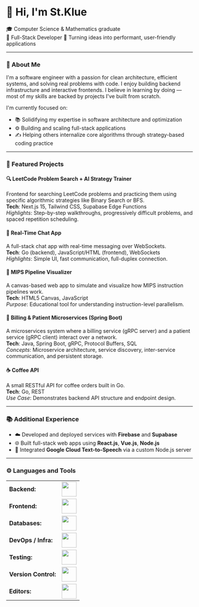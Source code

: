 # 👋 Hi, I'm St.Klue

🎓 Computer Science & Mathematics graduate  
🔧 Full-Stack Developer 
🚀 Turning ideas into performant, user-friendly applications  

---

### 🧠 About Me

I'm a software engineer with a passion for clean architecture, efficient systems, and solving real problems with code. I enjoy building backend infrastructure and interactive frontends. I believe in learning by doing — most of my skills are backed by projects I've built from scratch.

I'm currently focused on:

- 📚 Solidifying my expertise in software architecture and optimization
- ⚙️ Building and scaling full-stack applications
- ✍️ Helping others internalize core algorithms through strategy-based coding practice

---

### 🔨 Featured Projects

#### 🔍 LeetCode Problem Search + AI Strategy Trainer
Frontend for searching LeetCode problems and practicing them using specific algorithmic strategies like Binary Search or BFS.  
**Tech**: Next.js 15, Tailwind CSS, Supabase Edge Functions  
*Highlights*: Step-by-step walkthroughs, progressively difficult problems, and spaced repetition scheduling.

#### 💬 Real-Time Chat App
A full-stack chat app with real-time messaging over WebSockets.  
**Tech**: Go (backend), JavaScript/HTML (frontend), WebSockets  
*Highlights*: Simple UI, fast communication, full-duplex connection.

#### 🧪 MIPS Pipeline Visualizer
A canvas-based web app to simulate and visualize how MIPS instruction pipelines work.  
**Tech**: HTML5 Canvas, JavaScript  
*Purpose*: Educational tool for understanding instruction-level parallelism.

#### 🧾 Billing & Patient Microservices (Spring Boot)
A microservices system where a billing service (gRPC server) and a patient service (gRPC client) interact over a network.  
**Tech**: Java, Spring Boot, gRPC, Protocol Buffers, SQL  
*Concepts*: Microservice architecture, service discovery, inter-service communication, and persistent storage.

#### ☕ Coffee API
A small RESTful API for coffee orders built in Go.  
**Tech**: Go, REST  
*Use Case*: Demonstrates backend API structure and endpoint design.

---

### 📚 Additional Experience

- ☁️ Developed and deployed services with **Firebase** and **Supabase**
- 🌐 Built full-stack web apps using **React.js**, **Vue.js**, **Node.js**
- 📡 Integrated **Google Cloud Text-to-Speech** via a custom Node.js server

---

### ⚙️ Languages and Tools

<table>
    <tr>
        <td><b>Backend:</b></td>
        <td><img height="40" src="https://skillicons.dev/icons?i=go,java,spring,grpc,nodejs,express"/></td>
    </tr>
    <tr>
        <td><b>Frontend:</b></td>
        <td><img height="40" src="https://skillicons.dev/icons?i=react,nextjs,vue,html,css,js,ts,tailwind"/></td>
    </tr>
    <tr>
        <td><b>Databases:</b></td>
        <td><img height="40" src="https://skillicons.dev/icons?i=postgresql,mysql,firebase,supabase"/></td>
    </tr>
    <tr>
        <td><b>DevOps / Infra:</b></td>
        <td><img height="40" src="https://skillicons.dev/icons?i=docker,gcp,vercel,linux"/></td>
    </tr>
    <tr>
        <td><b>Testing:</b></td>
        <td><img height="40" src="https://skillicons.dev/icons?i=vitest,postman"/></td>
    </tr>
    <tr>
        <td><b>Version Control:</b></td>
        <td><img height="40" src="https://skillicons.dev/icons?i=git,github"/></td>
    </tr>
    <tr>
        <td><b>Editors:</b></td>
        <td><img height="40" src="https://skillicons.dev/icons?i=vscode"/></td>
    </tr>
</table>
